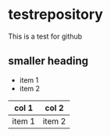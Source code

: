 # testrepository
This is a test for github

## smaller heading

- item 1
- item 2

col 1 | col 2
---|---
item 1 | item 2
